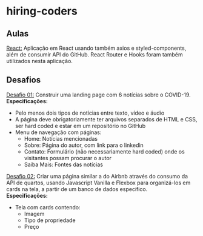 # hiring-coders

## Aulas
[React:](https://github.com/aarthurguedes/hiring-coders/tree/master/aulas/react/react-app) Aplicação em React usando também axios e styled-components, além de consumir API do GitHub. React Router e Hooks foram também utilizados nesta aplicação.

## Desafios
[Desafio 01:](https://github.com/aarthurguedes/hiring-coders/tree/master/desafios/desafio-01/src) Construir uma landing page com 6 notícias sobre o COVID-19.  
**Especificações:**
* Pelo menos dois tipos de notícias entre texto, vídeo e áudio
* A página deve obrigatoriamente ter arquivos separados de HTML e CSS, ser hard coded e estar em um repositório no GitHub
* Menu de navegação com páginas:
  * Home: Notícias mencionadas
  * Sobre: Página do autor, com link para o linkedin
  * Contato: Formulário (não necessariamente hard coded) onde os visitantes possam procurar o autor
  * Saiba Mais: Fontes das notícias

[Desafio 02:](https://github.com/aarthurguedes/hiring-coders/tree/master/desafios/desafio-02) Criar uma página similar a do Airbnb através do consumo da API de quartos, usando Javascript Vanilla e Flexbox para organizá-los em cards na tela, a partir de um banco de dados específico.  
**Especificações:**
* Tela com cards contendo:
  * Imagem
  * Tipo de propriedade
  * Preço
